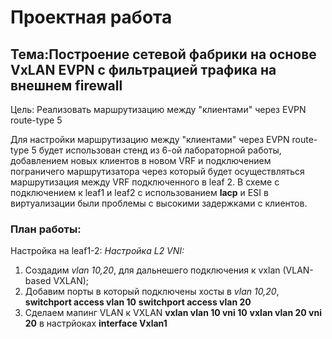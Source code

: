 # **Проектная работа**
## **Тема:Построение сетевой фабрики на основе VxLAN EVPN с фильтрацией трафика на внешнем firewall**

Цель:
Реализовать маршрутизацию между "клиентами" через EVPN route-type 5

Для настройки маршрутизацию между "клиентами" через EVPN route-type 5 будет использован стенд из 6-ой лабораторной работы, добавлением новых клиентов в новом VRF и подключением пограничего маршрутизатора через который будет осуществляться маршрутизация между VRF подключенного в leaf 2. 
В схеме с подключением к leaf1 и leaf2 с использованием **lacp** и ESI в виртуализации были проблемы с высокими задержками с клиентов.

### **План работы:**
Настройка на leaf1-2:
*Настройка L2 VNI:*
1. Создадим *vlan 10,20*, для дальнешего подключения к vxlan (VLAN-based VXLAN);
2. Добавим порты в который подключены хосты в *vlan 10,20*, **switchport access vlan 10** **switchport access vlan 20**
3. Сделаем мапинг VLAN к VXLAN **vxlan vlan 10 vni 10** **vxlan vlan 20 vni 20** в настрйоках **interface Vxlan1**
